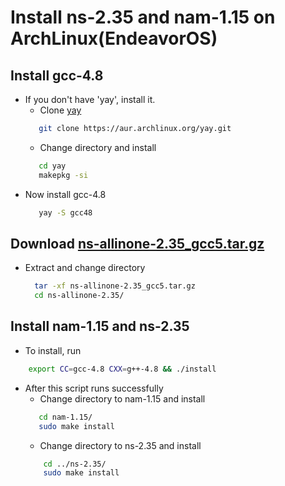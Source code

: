 # Install ns-2.35 and nam-1.15 on ArchLinux(EndeavorOS) 
## Install gcc-4.8 
- If you don't have 'yay', install it. 
  - Clone [yay](https://aur.archlinux.org/packages/yay)
  ```bash
     git clone https://aur.archlinux.org/yay.git
  ```
  - Change directory and install 
  ```bash 
     cd yay
     makepkg -si
  ```
- Now install gcc-4.8 
  ```bash 
     yay -S gcc48 
  ```
## Download [ns-allinone-2.35_gcc5.tar.gz](https://drive.google.com/file/d/11rYcVLmZw8aF_F0-3uealuScGoO1tWMo/view?usp=sharing)
- Extract and change directory 
  ```bash 
    tar -xf ns-allinone-2.35_gcc5.tar.gz 
    cd ns-allinone-2.35/
  ```
## Install nam-1.15 and ns-2.35
- To install, run 
```bash 
    export CC=gcc-4.8 CXX=g++-4.8 && ./install 
```
- After this script runs successfully 
  - Change directory to nam-1.15 and install
  ```bash 
     cd nam-1.15/
     sudo make install 
  ```
  - Change directory to ns-2.35 and install 
  ```bash
      cd ../ns-2.35/
      sudo make install
  ```
